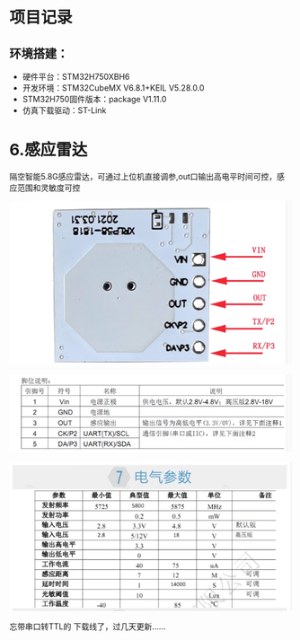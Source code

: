 # 项目记录

## 环境搭建：

- 硬件平台：STM32H750XBH6
- 开发环境：STM32CubeMX V6.8.1+KEIL V5.28.0.0
- STM32H750固件版本：package V1.11.0
- 仿真下载驱动：ST-Link



# 6.感应雷达

隔空智能5.8G感应雷达，可通过上位机直接调参,out口输出高电平时间可控，感应范围和灵敏度可控

![image-20230715104510462](pic/image-20230715104510462.png)

![image-20230715104454042](pic/image-20230715104454042.png)

![image-20230715104534400](pic/image-20230715104534400.png)

忘带串口转TTL的 下载线了，过几天更新……

